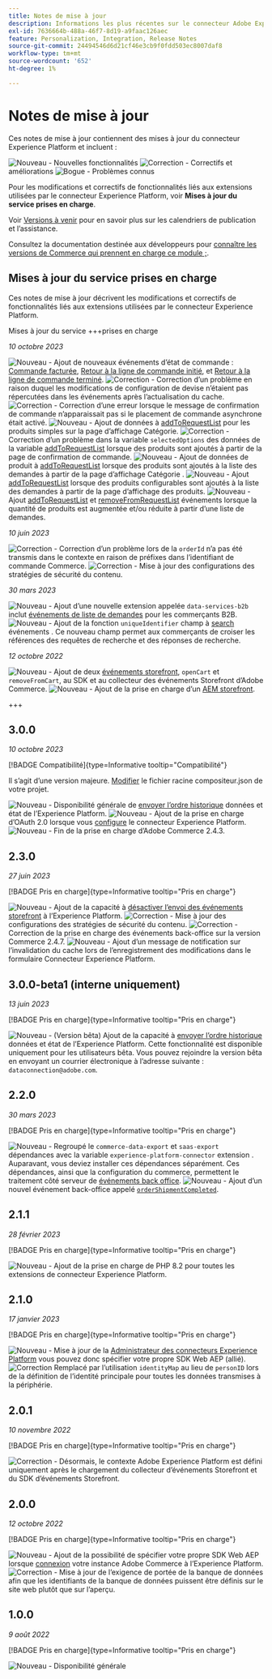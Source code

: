 ```yaml
---
title: Notes de mise à jour
description: Informations les plus récentes sur le connecteur Adobe Experience Platform depuis Adobe Commerce.
exl-id: 7636664b-488a-46f7-8d19-a9faac126aec
feature: Personalization, Integration, Release Notes
source-git-commit: 24494546d6d21cf46e3cb9f0fdd503ec8007daf8
workflow-type: tm+mt
source-wordcount: '652'
ht-degree: 1%

---
```


# Notes de mise à jour

Ces notes de mise à jour contiennent des mises à jour du connecteur Experience Platform et incluent :

![Nouveau](../assets/new.svg) - Nouvelles fonctionnalités
![Correction](../assets/fix.svg) - Correctifs et améliorations
![Bogue](../assets/bug.svg) - Problèmes connus

Pour les modifications et correctifs de fonctionnalités liés aux extensions utilisées par le connecteur Experience Platform, voir **Mises à jour du service prises en charge**.

Voir [Versions à venir](https://experienceleague.adobe.com/docs/commerce-operations/release/planning/schedule.html) pour en savoir plus sur les calendriers de publication et l’assistance.

Consultez la documentation destinée aux développeurs pour [connaître les versions de Commerce qui prennent en charge ce module ;](https://experienceleague.adobe.com/docs/commerce-operations/release/product-availability.html).

## Mises à jour du service prises en charge

Ces notes de mise à jour décrivent les modifications et correctifs de fonctionnalités liés aux extensions utilisées par le connecteur Experience Platform.

Mises à jour du service +++prises en charge

_10 octobre 2023_

![Nouveau](../assets/new.svg) - Ajout de nouveaux événements d’état de commande : [Commande facturée](events.md#orderinvoiced), [Retour à la ligne de commande initié](events.md#orderitemsreturninitiated), et [Retour à la ligne de commande terminé](events.md#orderitemreturncompleted).
![Correction](../assets/fix.svg) - Correction d’un problème en raison duquel les modifications de configuration de devise n’étaient pas répercutées dans les événements après l’actualisation du cache.
![Correction](../assets/fix.svg) - Correction d’une erreur lorsque le message de confirmation de commande n’apparaissait pas si le placement de commande asynchrone était activé.
![Nouveau](../assets/new.svg) - Ajout de données à [addToRequestList](events.md#addtorequisitionlist) pour les produits simples sur la page d’affichage Catégorie.
![Correction](../assets/fix.svg) - Correction d’un problème dans la variable `selectedOptions` des données de la variable [addToRequestList](events.md#addtorequisitionlist) lorsque des produits sont ajoutés à partir de la page de confirmation de commande.
![Nouveau](../assets/new.svg) - Ajout de données de produit à [addToRequestList](events.md#addtorequisitionlist) lorsque des produits sont ajoutés à la liste des demandes à partir de la page d’affichage Catégorie .
![Nouveau](../assets/new.svg) - Ajout [addToRequestList](events.md#addtorequisitionlist) lorsque des produits configurables sont ajoutés à la liste des demandes à partir de la page d’affichage des produits.
![Nouveau](../assets/new.svg) - Ajout [addToRequestList](events.md#addtorequisitionlist) et [removeFromRequestList](events.md#removefromrequisitionlist) événements lorsque la quantité de produits est augmentée et/ou réduite à partir d’une liste de demandes.

_10 juin 2023_

![Correction](../assets/fix.svg) - Correction d’un problème lors de la `orderId` n’a pas été transmis dans le contexte en raison de préfixes dans l’identifiant de commande Commerce.
![Correction](../assets/fix.svg) - Mise à jour des configurations des stratégies de sécurité du contenu.

_30 mars 2023_

![Nouveau](../assets/new.svg) - Ajout d’une nouvelle extension appelée `data-services-b2b` inclut [événements de liste de demandes](events.md#b2b-events) pour les commerçants B2B.
![Nouveau](../assets/new.svg) - Ajout de la fonction `uniqueIdentifier` champ à [search](events.md#search-events) événements . Ce nouveau champ permet aux commerçants de croiser les références des requêtes de recherche et des réponses de recherche.

_12 octobre 2022_

![Nouveau](../assets/new.svg) - Ajout de deux [événements storefront](events.md), `openCart` et `removeFromCart`, au SDK et au collecteur des événements Storefront d’Adobe Commerce.
![Nouveau](../assets/new.svg) - Ajout de la prise en charge d’un [AEM storefront](overview.md#aem-support).

+++

## 3.0.0

_10 octobre 2023_

[!BADGE Compatibilité]{type=Informative tooltip="Compatibilité"}

Il s’agit d’une version majeure. [Modifier](install.md#update-the-experience-platform-connector) le fichier racine compositeur.json de votre projet.

![Nouveau](../assets/new.svg) - Disponibilité générale de [envoyer l’ordre historique](connect-data.md#send-historical-order-data) données et état de l’Experience Platform.
![Nouveau](../assets/new.svg) - Ajout de la prise en charge d’OAuth 2.0 lorsque vous [configure](connect-data.md#connect-commerce-data-to-adobe-experience-platform) le connecteur Experience Platform.
![Nouveau](../assets/new.svg) - Fin de la prise en charge d’Adobe Commerce 2.4.3.

## 2.3.0

_27 juin 2023_

[!BADGE Pris en charge]{type=Informative tooltip="Pris en charge"}

![Nouveau](../assets/new.svg) - Ajout de la capacité à [désactiver l’envoi des événements storefront](connect-data.md#data-collection) à l’Experience Platform.
![Correction](../assets/fix.svg) - Mise à jour des configurations des stratégies de sécurité du contenu.
![Correction](../assets/fix.svg) - Correction de la prise en charge des événements back-office sur la version Commerce 2.4.7.
![Nouveau](../assets/new.svg) - Ajout d’un message de notification sur l’invalidation du cache lors de l’enregistrement des modifications dans le formulaire Connecteur Experience Platform.


## 3.0.0-beta1 (interne uniquement)

_13 juin 2023_

[!BADGE Pris en charge]{type=Informative tooltip="Pris en charge"}

![Nouveau](../assets/new.svg) - (Version bêta) Ajout de la capacité à [envoyer l’ordre historique](connect-data.md#beta-send-historical-order-data) données et état de l’Experience Platform. Cette fonctionnalité est disponible uniquement pour les utilisateurs bêta. Vous pouvez rejoindre la version bêta en envoyant un courrier électronique à l’adresse suivante : `dataconnection@adobe.com`.

## 2.2.0

_30 mars 2023_

[!BADGE Pris en charge]{type=Informative tooltip="Pris en charge"}

![Nouveau](../assets/new.svg) - Regroupé le `commerce-data-export` et `saas-export` dépendances avec la variable `experience-platform-connector` extension . Auparavant, vous deviez installer ces dépendances séparément. Ces dépendances, ainsi que la configuration du commerce, permettent le traitement côté serveur de [événements back office](events.md#back-office-events).
![Nouveau](../assets/new.svg) - Ajout d’un nouvel événement back-office appelé [`orderShipmentCompleted`](events.md#ordershipmentcompleted).

## 2.1.1

_28 février 2023_

[!BADGE Pris en charge]{type=Informative tooltip="Pris en charge"}

![Nouveau](../assets/new.svg) - Ajout de la prise en charge de PHP 8.2 pour toutes les extensions de connecteur Experience Platform.

## 2.1.0

_17 janvier 2023_

[!BADGE Pris en charge]{type=Informative tooltip="Pris en charge"}

![Nouveau](../assets/new.svg) - Mise à jour de la [Administrateur des connecteurs Experience Platform](connect-data.md) vous pouvez donc spécifier votre propre SDK Web AEP (allié).
![Correction](../assets/fix.svg) Remplacé par l’utilisation `identityMap` au lieu de `personID` lors de la définition de l’identité principale pour toutes les données transmises à la périphérie.

## 2.0.1

_10 novembre 2022_

[!BADGE Pris en charge]{type=Informative tooltip="Pris en charge"}

![Correction](../assets/fix.svg) - Désormais, le contexte Adobe Experience Platform est défini uniquement après le chargement du collecteur d’événements Storefront et du SDK d’événements Storefront.

## 2.0.0

_12 octobre 2022_

[!BADGE Pris en charge]{type=Informative tooltip="Pris en charge"}

![Nouveau](../assets/new.svg) - Ajout de la possibilité de spécifier votre propre SDK Web AEP lorsque [connexion](connect-data.md) votre instance Adobe Commerce à l’Experience Platform.
![Correction](../assets/fix.svg) - Mise à jour de l’exigence de portée de la banque de données afin que les identifiants de la banque de données puissent être définis sur le site web plutôt que sur l’aperçu.

## 1.0.0

_9 août 2022_

[!BADGE Pris en charge]{type=Informative tooltip="Pris en charge"}

![Nouveau](../assets/new.svg) - Disponibilité générale
